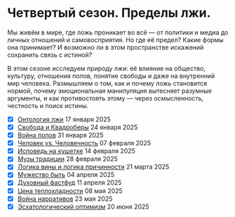 # Четвертый сезон. Пределы лжи.

Мы живём в мире, где ложь проникает во всё — от политики и медиа до личных отношений и самовосприятия.
Но где её предел? Какие формы она принимает? И возможно ли в этом пространстве искажений сохранить связь с истиной?

В этом сезоне исследуем природу лжи: её влияние на общество, культуру, отношения полов, понятие свободы и даже на внутренний мир человека.
Размышляем о том, как и почему ложь становится нормой, почему эмоциональная манипуляция вытесняет разумные аргументы,
и как противостоять этому — через осмысленность, честность и поиск истины.

- [x] [Онтология лжи](ontology_of_lies.md) 17 января 2025
- [x] [Свобода и Квадроберы](freedom-and-quadrobers.md) 24 января 2025
- [x] [Война полов](battle_of_the_sexes.md) 31 января 2025
- [x] [Человек vs. Человечность](human_vs_humanity.md) 07 февраля 2025
- [x] [Исповедь на кушетке](confession_on_the_couch.md) 14 февраля 2025
- [x] [Музы традиции](muses_of_tradition.md) 28 февраля 2025
- [x] [Логика вины и логика причинности](vinaiotvetsvennosti.md) 21 марта 2025
- [x] [Мужество быть](the-courage-to-be.md) 04 апреля 2025
- [x] [Духовный фастфуд](dukhovny-fast-food.md) 11 апреля 2025
- [x] [Цена теплохладности](lukewarm.md) 08 мая 2025
- [x] [Война нарративов](narrative-wars.md) 23 мая 2025
- [x] [Эсхатологический оптимизм](eschatological-optimism.md) 20 июня 2025
